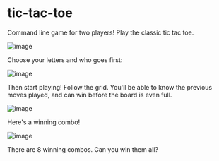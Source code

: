 # tic-tac-toe
Command line game for two players! Play the classic tic tac toe.

![image](https://user-images.githubusercontent.com/90727832/179137364-473b17dd-ba50-4dff-b11e-282f70275d4e.png)

Choose your letters and who goes first:

![image](https://user-images.githubusercontent.com/90727832/179142835-cdeb3962-07e8-4e43-ae32-4da843c2f721.png)

Then start playing! Follow the grid. You'll be able to know the previous moves played, and can win before the board is even full.

![image](https://user-images.githubusercontent.com/90727832/179138213-ab00a754-20d0-4445-9e3c-4e0a7d6d48d4.png)

Here's a winning combo!

![image](https://user-images.githubusercontent.com/90727832/179139025-7e7b7b7f-e431-48b3-ac1c-8c1b13aecf03.png)

There are 8 winning combos. Can you win them all?
